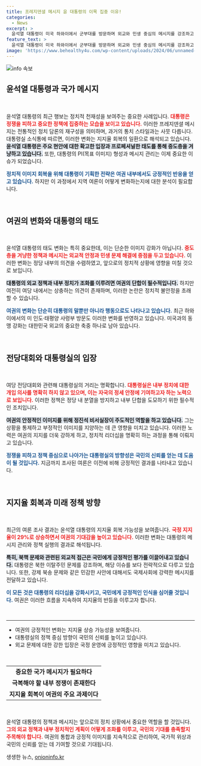 ```yaml
---
title: 프레지덴셜 메시지 윤 대통령의 이목 집중 이유!
categories:
  - News
excerpt: >
  윤석열 대통령이 미국 하와이에서 군부대를 방문하며 외교와 민생 중심의 메시지를 강조하고 있다. 과거의 격한 이미지에서 벗어나 차분한 리더십을 뿜어내며 지지율 반등을 노리고 있다.
feature_text: >
  윤석열 대통령이 미국 하와이에서 군부대를 방문하며 외교와 민생 중심의 메시지를 강조하고 있다. 과거의 격한 이미지에서 벗어나 차분한 리더십을 뿜어내며 지지율 반등을 노리고 있다.
image: 'https://www.behealthy4u.com/wp-content/uploads/2024/06/unnamed-file.png'
---
```


<p><img src="https://www.behealthy4u.com/wp-content/uploads/2024/06/unnamed-file.png" alt="info 속보" /></p>

<h2 data-ke-size="size26">윤석열 대통령과 국가 메시지</h2>

<p data-ke-size="size16">&nbsp;</p>

<p>윤석열 대통령의 최근 행보는 정치적 천재성을 보여주는 중요한 사례입니다. <b><span style="color: #ee2323;">대통령은 정쟁을 피하고 중요한 정책에 집중하는 모습을 보이고 있습니다.</span></b> 이러한 프레지덴셜 메시지는 전통적인 정치 담론의 재구성을 의미하며, 과거의 통치 스타일과는 사뭇 다릅니다. 대통령실 소식통에 따르면, 이러한 변화는 지지율 회복의 일환으로 해석되고 있습니다. <b><span style="background-color: #21538527;">윤석열 대통령은 주요 현안에 대한 확고한 입장과 프로페셔널한 태도를 통해 중도층을 겨냥하고 있습니다.</span></b> 또한, 대통령의 PI(목표 이미지) 형성과 메시지 관리는 이제 중요한 이슈가 되었습니다. </p>

<p><b><span style="color: #1a5490;">정치적 이미지 회복을 위해 대통령이 기획한 전략은 여권 내부에서도 긍정적인 반응을 얻고 있습니다.</span></b> 하지만 이 과정에서 지역 여론이 어떻게 변화하는지에 대한 분석이 필요합니다. </p>

<p data-ke-size="size16">&nbsp;</p>

<h2 data-ke-size="size26">여권의 변화와 대통령의 태도</h2>

<p data-ke-size="size16">&nbsp;</p>

<p>윤석열 대통령의 태도 변화는 특히 중요한데, 이는 단순한 이미지 강화가 아닙니다. <b><span style="color: #ee2323;">중도층을 겨냥한 정책과 메시지는 외교적 안정과 민생 문제 해결에 중점을 두고 있습니다.</span></b> 이러한 변화는 정당 내부의 의견을 수렴하였고, 앞으로의 정치적 상황에 영향을 미칠 것으로 보입니다. </p>

<p><b><span style="background-color: #21538527;">대통령의 외교 정책과 내부 정치가 조화를 이루려면 여권의 단합이 필수적입니다.</span></b> 하지만 여전히 여당 내에서는 상충하는 의견이 존재하며, 이러한 논란은 정치적 불안정을 초래할 수 있습니다. </p>

<p><b><span style="color: #1a5490;">여권의 변화는 단순히 대통령의 말뿐만 아니라 행동으로도 나타나고 있습니다.</span></b> 최근 하와이에서의 미 인도·태평양 사령부 방문도 이러한 변화를 반영하고 있습니다. 미국과의 동맹 강화는 대한민국 외교의 중요한 축중 하나로 남아 있습니다. </p>

<p data-ke-size="size16">&nbsp;</p>

<h2 data-ke-size="size26">전당대회와 대통령실의 입장</h2>

<p data-ke-size="size16">&nbsp;</p>

<p>여당 전당대회와 관련해 대통령실의 거리는 명확합니다. <b><span style="color: #ee2323;">대통령실은 내부 정치에 대한 개입 의사를 명확히 하지 않고 있으며, 이는 자국의 정세 안정에 기여하고자 하는 노력으로 보입니다.</span></b> 이러한 정책은 정당 내 분열을 방지하고 내부 단합을 도모하기 위한 필수적인 조치입니다. </p>

<p><b><span style="background-color: #21538527;">여권의 안정적인 이미지를 위해 정진석 비서실장이 주도적인 역할을 하고 있습니다.</span></b> 그는 상황을 통제하고 부정적인 이미지를 지양하는 데 큰 영향을 미치고 있습니다. 이러한 노력은 여권의 지지를 더욱 강하게 하고, 정치적 리더십을 명확히 하는 과정을 통해 이뤄지고 있습니다. </p>

<p><b><span style="color: #1a5490;">정쟁을 피하고 정책 중심으로 나아가는 대통령실의 방향성은 국민의 신뢰를 얻는 데 도움이 될 것입니다.</span></b> 지금까지 조사된 여론은 이전에 비해 긍정적인 결과를 나타내고 있습니다. </p>

<p data-ke-size="size16">&nbsp;</p>

<h2 data-ke-size="size26">지지율 회복과 미래 정책 방향</h2>

<p data-ke-size="size16">&nbsp;</p>

<p>최근의 여론 조사 결과는 윤석열 대통령의 지지율 회복 가능성을 보여줍니다. <b><span style="color: #ee2323;">국정 지지율이 29%로 상승하면서 여권의 기대감을 높이고 있습니다.</span></b> 이러한 변화는 대통령의 메시지 관리와 정책 실행의 결과로 해석됩니다. </p>

<p><b><span style="background-color: #21538527;">특히, 북핵 문제와 관련된 외교적 접근은 국민에게 긍정적인 평가를 이끌어내고 있습니다.</span></b> 대통령은 북한 이탈주민 문제를 강조하며, 해당 이슈를 보다 전략적으로 다루고 있습니다. 또한, 강제 북송 문제와 같은 민감한 사안에 대해서도 국제사회에 강력한 메시지를 전달하고 있습니다.</p>

<p><b><span style="color: #1a5490;">이 모든 것은 대통령의 리더십을 강화시키고, 국민에게 긍정적인 인식을 심어줄 것입니다.</span></b> 여권은 이러한 흐름을 지속하여 지지율의 반등을 이루고자 합니다. </p>

<p data-ke-size="size16">&nbsp;</p>

<hr />

<ul>
    <li>여권의 긍정적인 변화는 지지율 상승 가능성을 보여줍니다.</li>
    <li>대통령실의 정책 중심 방향이 국민의 신뢰를 높이고 있습니다.</li>
    <li>외교 문제에 대한 강한 입장은 국정 운영에 긍정적인 영향을 미치고 있습니다.</li>
</ul>

<p data-ke-size="size16">&nbsp;</p>

<table>
    <tr>
        <td style="text-align: center; height: 17px;"><b>중요한 국가 메시지가 필요하다</b></td>
    </tr>
    <tr>
        <td style="text-align: center; height: 17px;"><b>극복해야 할 내부 정쟁이 존재한다</b></td>
    </tr>
    <tr>
        <td style="text-align: center; height: 17px;"><b>지지율 회복이 여권의 주요 과제이다</b></td>
    </tr>
</table>

<p data-ke-size="size16">&nbsp;</p>

<p>윤석열 대통령의 정책과 메시지는 앞으로의 정치 상황에서 중요한 역할을 할 것입니다. <b><span style="color: #ee2323;">그의 외교 정책과 내부 정치적인 계획이 어떻게 조화를 이루고, 국민의 기대를 충족할지 주목해야 합니다.</span></b> 여권의 통합과 긍정적 이미지를 지속적으로 관리하여, 국가적 위상과 국민의 신뢰를 얻는 데 기여할 것으로 기대됩니다.</p>
생생한 뉴스, <a href="https://onioninfo.kr" rel="dofollow">onioninfo.kr</a>



